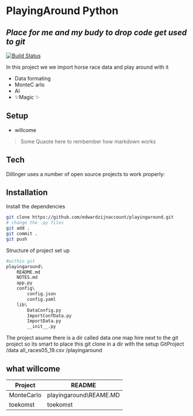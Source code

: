 # PlayingAround Python
## _Place for me and my budy to drop code get used to git_

[![Build Status](https://travis-ci.org/joemccann/dillinger.svg?branch=master)](https://travis-ci.org/joemccann/dillinger)

In this project we we import horse race data and play around with it

- Data formating
- MonteC arlo 
- AI
- ✨Magic ✨

## Setup

- willcome 

> Some Quaote here to rembember how markdown works

## Tech

Dillinger uses a number of open source projects to work properly:

## Installation



Install the dependencies

```sh
git clone https://github.com/edwardzijnaccount/playingaround.git
# change the .py files
git add .
git commit . 
git push 
```

Structure of project set up

```sh
#within git 
playingaround\
    README.md
    NOTES.md
    app.py 
    config\
        config.json
        config.yaml
    lib\
        DataConfig.py
        ImportConfData.py
        ImportData.py
        __init__.py
```

The project asume there is a dir called data one map hire next to the git project so its smart to place this git clone in a dir with the setup
GitProject
    /data
        all_races05_19.csv
    /playingaround
        


## what willcome


| Project  | README |
| ------ | ------ |
| MonteCarlo  | playingaround\REAME.MD |
| toekomst | toekomst |



